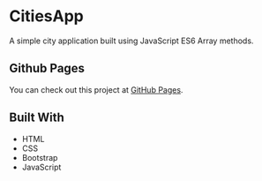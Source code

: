 # CitiesApp

A simple city application built using JavaScript ES6 Array methods.

## Github Pages

You can check out this project at [GitHub Pages](https://sahinaykkt.github.io/Cities/).

## Built With

* HTML
* CSS
* Bootstrap
* JavaScript